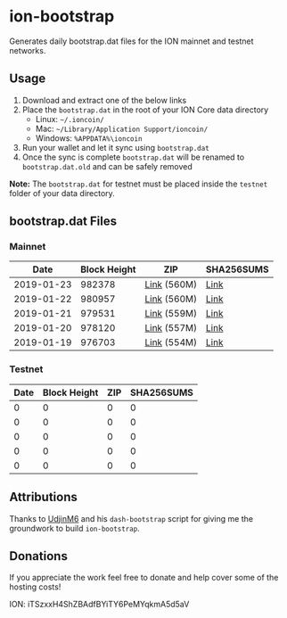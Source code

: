 # ion-bootstrap

Generates daily bootstrap.dat files for the ION mainnet and testnet networks.

## Usage

1. Download and extract one of the below links
2. Place the `bootstrap.dat` in the root of your ION Core data directory
    - Linux: `~/.ioncoin/`
    - Mac: `~/Library/Application Support/ioncoin/`
    - Windows: `%APPDATA%\ioncoin`
3. Run your wallet and let it sync using `bootstrap.dat`
4. Once the sync is complete `bootstrap.dat` will be renamed to `bootstrap.dat.old` and can be safely removed

**Note:** The `bootstrap.dat` for testnet must be placed inside the `testnet` folder of your data directory.

## bootstrap.dat Files

### Mainnet

|    Date    | Block Height | ZIP | SHA256SUMS |
| ---------- | ------------ | --- | ---------- |
| 2019-01-23 | 982378 | [Link](https://s3-ap-southeast-2.amazonaws.com/ion-bootstrap/mainnet/2019-01-23/bootstrap.dat.zip) (560M) | [Link](https://s3-ap-southeast-2.amazonaws.com/ion-bootstrap/mainnet/2019-01-23/SHA256SUMS) |
| 2019-01-22 | 980957 | [Link](https://s3-ap-southeast-2.amazonaws.com/ion-bootstrap/mainnet/2019-01-22/bootstrap.dat.zip) (560M) | [Link](https://s3-ap-southeast-2.amazonaws.com/ion-bootstrap/mainnet/2019-01-22/SHA256SUMS) |
| 2019-01-21 | 979531 | [Link](https://s3-ap-southeast-2.amazonaws.com/ion-bootstrap/mainnet/2019-01-21/bootstrap.dat.zip) (559M) | [Link](https://s3-ap-southeast-2.amazonaws.com/ion-bootstrap/mainnet/2019-01-21/SHA256SUMS) |
| 2019-01-20 | 978120 | [Link](https://s3-ap-southeast-2.amazonaws.com/ion-bootstrap/mainnet/2019-01-20/bootstrap.dat.zip) (557M) | [Link](https://s3-ap-southeast-2.amazonaws.com/ion-bootstrap/mainnet/2019-01-20/SHA256SUMS) |
| 2019-01-19 | 976703 | [Link](https://s3-ap-southeast-2.amazonaws.com/ion-bootstrap/mainnet/2019-01-19/bootstrap.dat.zip) (554M) | [Link](https://s3-ap-southeast-2.amazonaws.com/ion-bootstrap/mainnet/2019-01-19/SHA256SUMS) |

### Testnet

|    Date    | Block Height | ZIP | SHA256SUMS |
| ---------- | ------------ | --- | ---------- |
| 0 | 0 | 0 | 0 |
| 0 | 0 | 0 | 0 |
| 0 | 0 | 0 | 0 |
| 0 | 0 | 0 | 0 |
| 0 | 0 | 0 | 0 |

## Attributions

Thanks to [UdjinM6](https://github.com/UdjinM6) and his `dash-bootstrap` script
for giving me the groundwork to build `ion-bootstrap`.

## Donations

If you appreciate the work feel free to donate and help cover some of the
hosting costs!

ION: iTSzxxH4ShZBAdfBYiTY6PeMYqkmA5d5aV
